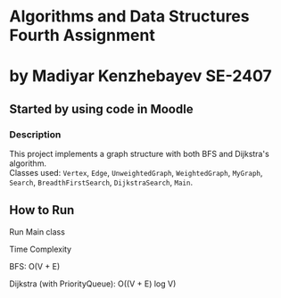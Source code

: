 # Algorithms and Data Structures Fourth Assignment
# by Madiyar Kenzhebayev SE-2407
## Started by using code in Moodle
### Description

This project implements a graph structure with both BFS and Dijkstra's algorithm.  
Classes used: `Vertex`, `Edge`, `UnweightedGraph`, `WeightedGraph`, `MyGraph`, `Search`, `BreadthFirstSearch`, `DijkstraSearch`, `Main`.

## How to Run
Run Main class

Time Complexity


BFS: O(V + E)

Dijkstra (with PriorityQueue): O((V + E) log V)




